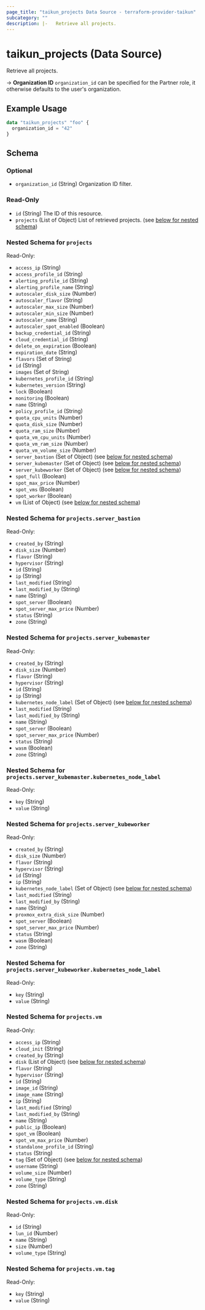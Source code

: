 ```yaml
---
page_title: "taikun_projects Data Source - terraform-provider-taikun"
subcategory: ""
description: |-   Retrieve all projects.
---
```


# taikun_projects (Data Source)

Retrieve all projects.

-> **Organization ID** `organization_id` can be specified for the Partner role, it otherwise defaults to the user's organization.

## Example Usage

```terraform
data "taikun_projects" "foo" {
  organization_id = "42"
}
```

<!-- schema generated by tfplugindocs -->
## Schema

### Optional

- `organization_id` (String) Organization ID filter.

### Read-Only

- `id` (String) The ID of this resource.
- `projects` (List of Object) List of retrieved projects. (see [below for nested schema](#nestedatt--projects))

<a id="nestedatt--projects"></a>
### Nested Schema for `projects`

Read-Only:

- `access_ip` (String)
- `access_profile_id` (String)
- `alerting_profile_id` (String)
- `alerting_profile_name` (String)
- `autoscaler_disk_size` (Number)
- `autoscaler_flavor` (String)
- `autoscaler_max_size` (Number)
- `autoscaler_min_size` (Number)
- `autoscaler_name` (String)
- `autoscaler_spot_enabled` (Boolean)
- `backup_credential_id` (String)
- `cloud_credential_id` (String)
- `delete_on_expiration` (Boolean)
- `expiration_date` (String)
- `flavors` (Set of String)
- `id` (String)
- `images` (Set of String)
- `kubernetes_profile_id` (String)
- `kubernetes_version` (String)
- `lock` (Boolean)
- `monitoring` (Boolean)
- `name` (String)
- `policy_profile_id` (String)
- `quota_cpu_units` (Number)
- `quota_disk_size` (Number)
- `quota_ram_size` (Number)
- `quota_vm_cpu_units` (Number)
- `quota_vm_ram_size` (Number)
- `quota_vm_volume_size` (Number)
- `server_bastion` (Set of Object) (see [below for nested schema](#nestedobjatt--projects--server_bastion))
- `server_kubemaster` (Set of Object) (see [below for nested schema](#nestedobjatt--projects--server_kubemaster))
- `server_kubeworker` (Set of Object) (see [below for nested schema](#nestedobjatt--projects--server_kubeworker))
- `spot_full` (Boolean)
- `spot_max_price` (Number)
- `spot_vms` (Boolean)
- `spot_worker` (Boolean)
- `vm` (List of Object) (see [below for nested schema](#nestedobjatt--projects--vm))

<a id="nestedobjatt--projects--server_bastion"></a>
### Nested Schema for `projects.server_bastion`

Read-Only:

- `created_by` (String)
- `disk_size` (Number)
- `flavor` (String)
- `hypervisor` (String)
- `id` (String)
- `ip` (String)
- `last_modified` (String)
- `last_modified_by` (String)
- `name` (String)
- `spot_server` (Boolean)
- `spot_server_max_price` (Number)
- `status` (String)
- `zone` (String)


<a id="nestedobjatt--projects--server_kubemaster"></a>
### Nested Schema for `projects.server_kubemaster`

Read-Only:

- `created_by` (String)
- `disk_size` (Number)
- `flavor` (String)
- `hypervisor` (String)
- `id` (String)
- `ip` (String)
- `kubernetes_node_label` (Set of Object) (see [below for nested schema](#nestedobjatt--projects--server_kubemaster--kubernetes_node_label))
- `last_modified` (String)
- `last_modified_by` (String)
- `name` (String)
- `spot_server` (Boolean)
- `spot_server_max_price` (Number)
- `status` (String)
- `wasm` (Boolean)
- `zone` (String)

<a id="nestedobjatt--projects--server_kubemaster--kubernetes_node_label"></a>
### Nested Schema for `projects.server_kubemaster.kubernetes_node_label`

Read-Only:

- `key` (String)
- `value` (String)



<a id="nestedobjatt--projects--server_kubeworker"></a>
### Nested Schema for `projects.server_kubeworker`

Read-Only:

- `created_by` (String)
- `disk_size` (Number)
- `flavor` (String)
- `hypervisor` (String)
- `id` (String)
- `ip` (String)
- `kubernetes_node_label` (Set of Object) (see [below for nested schema](#nestedobjatt--projects--server_kubeworker--kubernetes_node_label))
- `last_modified` (String)
- `last_modified_by` (String)
- `name` (String)
- `proxmox_extra_disk_size` (Number)
- `spot_server` (Boolean)
- `spot_server_max_price` (Number)
- `status` (String)
- `wasm` (Boolean)
- `zone` (String)

<a id="nestedobjatt--projects--server_kubeworker--kubernetes_node_label"></a>
### Nested Schema for `projects.server_kubeworker.kubernetes_node_label`

Read-Only:

- `key` (String)
- `value` (String)



<a id="nestedobjatt--projects--vm"></a>
### Nested Schema for `projects.vm`

Read-Only:

- `access_ip` (String)
- `cloud_init` (String)
- `created_by` (String)
- `disk` (List of Object) (see [below for nested schema](#nestedobjatt--projects--vm--disk))
- `flavor` (String)
- `hypervisor` (String)
- `id` (String)
- `image_id` (String)
- `image_name` (String)
- `ip` (String)
- `last_modified` (String)
- `last_modified_by` (String)
- `name` (String)
- `public_ip` (Boolean)
- `spot_vm` (Boolean)
- `spot_vm_max_price` (Number)
- `standalone_profile_id` (String)
- `status` (String)
- `tag` (Set of Object) (see [below for nested schema](#nestedobjatt--projects--vm--tag))
- `username` (String)
- `volume_size` (Number)
- `volume_type` (String)
- `zone` (String)

<a id="nestedobjatt--projects--vm--disk"></a>
### Nested Schema for `projects.vm.disk`

Read-Only:

- `id` (String)
- `lun_id` (Number)
- `name` (String)
- `size` (Number)
- `volume_type` (String)


<a id="nestedobjatt--projects--vm--tag"></a>
### Nested Schema for `projects.vm.tag`

Read-Only:

- `key` (String)
- `value` (String)


